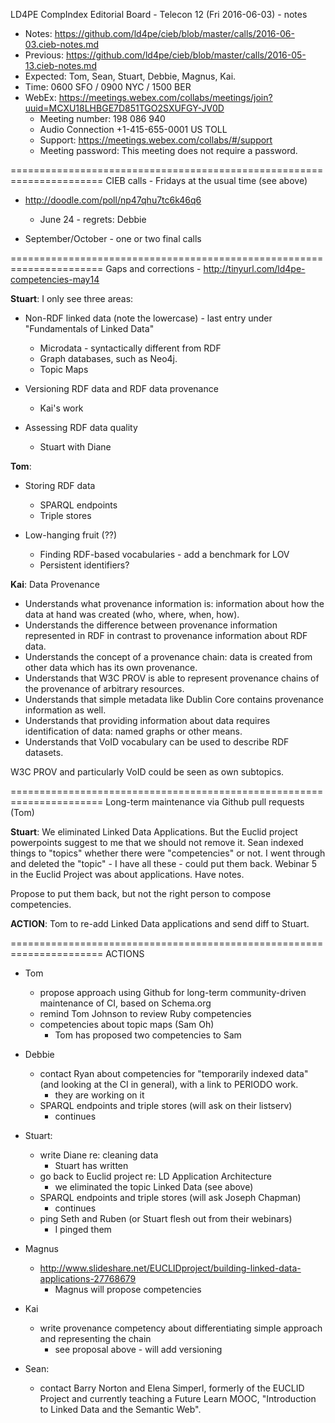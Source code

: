 LD4PE CompIndex Editorial Board - Telecon 12 (Fri 2016-06-03) - notes

* Notes:    https://github.com/ld4pe/cieb/blob/master/calls/2016-06-03.cieb-notes.md
* Previous: https://github.com/ld4pe/cieb/blob/master/calls/2016-05-13.cieb-notes.md
* Expected: Tom, Sean, Stuart, Debbie, Magnus, Kai.
* Time:     0600 SFO / 0900 NYC / 1500 BER
* WebEx:    https://meetings.webex.com/collabs/meetings/join?uuid=MCXU18LHBGE7D851TGO2SXUFGY-JV0D
  * Meeting number: 198 086 940
  * Audio Connection +1-415-655-0001 US TOLL
  * Support: https://meetings.webex.com/collabs/#/support
  * Meeting password: This meeting does not require a password.

======================================================================
CIEB calls - Fridays at the usual time (see above)

* http://doodle.com/poll/np47qhu7tc6k46q6

  * June 24   - regrets: Debbie

* September/October - one or two final calls

======================================================================
Gaps and corrections - http://tinyurl.com/ld4pe-competencies-may14

__Stuart__: I only see three areas:

* Non-RDF linked data (note the lowercase) - last entry under "Fundamentals of Linked Data"
  * Microdata - syntactically different from RDF
  * Graph databases, such as Neo4j.
  * Topic Maps

* Versioning RDF data and RDF data provenance
  * Kai's work

* Assessing RDF data quality
  * Stuart with Diane

__Tom__: 

* Storing RDF data
  * SPARQL endpoints
  * Triple stores
  
* Low-hanging fruit (??)
  * Finding RDF-based vocabularies - add a benchmark for LOV
  * Persistent identifiers?

__Kai__: Data Provenance

- Understands what provenance information is: information about how the data at hand was created (who, where, when, how).
- Understands the difference between provenance information represented in RDF in contrast to provenance information about RDF data.
- Understands the concept of a provenance chain: data is created from other data which has its own provenance.
- Understands that W3C PROV is able to represent provenance chains of the provenance of arbitrary resources.
- Understands that simple metadata like Dublin Core contains provenance information as well.
- Understands that providing information about data requires identification of data: named graphs or other means.
- Understands that VoID vocabulary can be used to describe RDF datasets.
 
W3C PROV and particularly VoID could be seen as own subtopics.

======================================================================
Long-term maintenance via Github pull requests (Tom)

__Stuart__: We eliminated Linked Data Applications.  But the Euclid 
project powerpoints suggest to me that we should not remove it.
Sean indexed things to "topics" whether there were "competencies" or 
not.  I went through and deleted the "topic" - I have all these - 
could put them back.  Webinar 5 in the Euclid Project was about 
applications.  Have notes.

Propose to put them back, but not the right person to compose 
competencies.

__ACTION__: Tom to re-add Linked Data applications and send diff to 
Stuart.

======================================================================
ACTIONS

* Tom
  * propose approach using Github for long-term community-driven maintenance of
    CI, based on Schema.org
  * remind Tom Johnson to review Ruby competencies
  * competencies about topic maps (Sam Oh)
    - Tom has proposed two competencies to Sam

* Debbie
  * contact Ryan about competencies for "temporarily indexed data" (and
    looking at the CI in general), with a link to PERIODO work.
    - they are working on it
  * SPARQL endpoints and triple stores (will ask on their listserv)
    - continues

* Stuart:
  * write Diane re: cleaning data
    - Stuart has written
  * go back to Euclid project re: LD Application Architecture
    - we eliminated the topic Linked Data (see above)
  * SPARQL endpoints and triple stores (will ask Joseph Chapman)
    - continues
  * ping Seth and Ruben (or Stuart flesh out from their webinars)
    - I pinged them

* Magnus
  * http://www.slideshare.net/EUCLIDproject/building-linked-data-applications-27768679
    - Magnus will propose competencies

* Kai
  * write provenance competency about differentiating simple approach and
    representing the chain
    - see proposal above - will add versioning

* Sean:
  * contact Barry Norton and Elena Simperl, formerly of the EUCLID Project and
    currently teaching a Future Learn MOOC, "Introduction to Linked Data and
    the Semantic Web".

